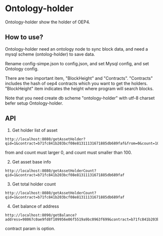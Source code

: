 # Ontology-holder

Ontology-holder show the holder of OEP4.

## How to use?

Ontology-holder need an ontology node to sync block data, and need a mysql scheme (ontolog-holder) to save data.

Rename config-simpe.json to config.json, and set Mysql config, and set Ontology config.

There are two important item, "BlockHeight" and "Contracts". "Contracts" includes the hash of oep4 contracts which you want to get the holders. "BlockHeight" item indicates the height where program will search blocks.

Note that you need create db scheme "ontology-holder" with utf-8 charset befer setup Ontology-holder.

## API

1. Get holder list of asset

```
http://localhost:8080/getAssetHolder?qid=1&contract=b71fc841b203bcf08e81311131671885db689faf&from=0&count=100
```
from and count must larger 0, and count must smaller than 100.

2. Get asset base info

```
http://localhost:8080/getAssetHolderCount?qid=1&contract=b71fc841b203bcf08e81311131671885db689faf
```

3. Get total holder count

```
http://localhost:8080/getAssetHolderCount?qid=1&contract=b71fc841b203bcf08e81311131671885db689faf
```

4. Get balance of address

```
http://localhost:8090/getBalance?address=98067c0ae9fd8f109956e06f5519a9bc0963f699&contract=b71fc841b203bcf08e81311131671885db689faf
```

contract param is option.